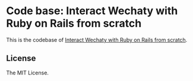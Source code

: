 Code base: Interact Wechaty with Ruby on Rails from scratch
======

This is the codebase of [Interact Wechaty with Ruby on Rails from scratch](https://blog.wildcat.io/2017/04/interact-wechaty-with-ruby-on-rails-from-scratch/).

## License
The MIT License.